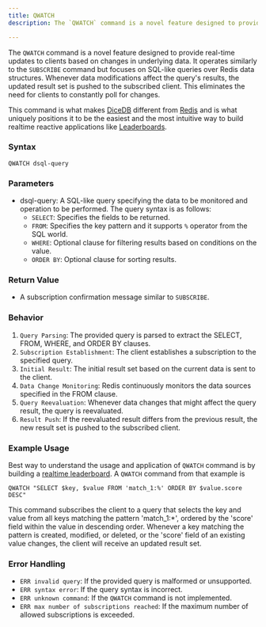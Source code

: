 ```yaml
---
title: QWATCH
description: The `QWATCH` command is a novel feature designed to provide real-time updates to clients based on changes in underlying data.

---
```


The `QWATCH` command is a novel feature designed to provide real-time updates to clients based on changes in underlying data. It operates similarly to the `SUBSCRIBE` command but focuses on SQL-like queries over Redis data structures. Whenever data modifications affect the query's results, the updated result set is pushed to the subscribed client. This eliminates the need for clients to constantly poll for changes.

This command is what makes [DiceDB](https://github.com/dicedb/dice) different from [Redis](https://redis.io/) and
is what uniquely positions it to be the easiest and the most intuitive way to build
realtime reactive applications like [Leaderboards](/tutorials/realtime-leaderboard/).


### Syntax

```
QWATCH dsql-query
```

### Parameters

* dsql-query: A SQL-like query specifying the data to be monitored and operation to be performed. The query syntax is as follows:
  * `SELECT`: Specifies the fields to be returned.
  * `FROM`: Specifies the key pattern and it supports `%` operator from the SQL world.
  * `WHERE`: Optional clause for filtering results based on conditions on the value.
  * `ORDER BY`: Optional clause for sorting results.

### Return Value

* A subscription confirmation message similar to `SUBSCRIBE`.

### Behavior

1. `Query Parsing`: The provided query is parsed to extract the SELECT, FROM, WHERE, and ORDER BY clauses.
2. `Subscription Establishment`: The client establishes a subscription to the specified query.
3. `Initial Result`: The initial result set based on the current data is sent to the client.
4. `Data Change Monitoring`: Redis continuously monitors the data sources specified in the FROM clause.
5. `Query Reevaluation`: Whenever data changes that might affect the query result, the query is reevaluated.
6. `Result Push`: If the reevaluated result differs from the previous result, the new result set is pushed to the subscribed client.

### Example Usage

Best way to understand the usage and application of `QWATCH` command is by
building a [realtime leaderboard](/tutorials/realtime-leaderboard/). A `QWATCH`
command from that example is

```
QWATCH "SELECT $key, $value FROM 'match_1:%' ORDER BY $value.score DESC"
```

This command subscribes the client to a query that selects the key and value from all keys matching the pattern 'match_1:*', ordered by the 'score' field within the value in descending order. Whenever a key matching the pattern is created, modified, or deleted, or the 'score' field of an existing value changes, the client will receive an updated result set.

### Error Handling

* `ERR invalid query`: If the provided query is malformed or unsupported.
* `ERR syntax error`: If the query syntax is incorrect.
* `ERR unknown command`: If the `QWATCH` command is not implemented.
* `ERR max number of subscriptions reached`: If the maximum number of allowed subscriptions is exceeded.
